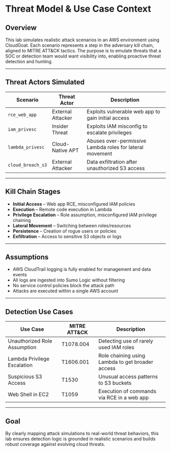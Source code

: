 # Threat Model & Use Case Context

## Overview

This lab simulates realistic attack scenarios in an AWS environment using CloudGoat. Each scenario represents a step in the adversary kill chain, aligned to MITRE ATT&CK tactics. The purpose is to emulate threats that a SOC or detection team would want visibility into, enabling proactive threat detection and hunting.

---

## Threat Actors Simulated

| Scenario         | Threat Actor      | Description |
|------------------|-------------------|-------------|
| `rce_web_app`    | External Attacker | Exploits vulnerable web app to gain initial access |
| `iam_privesc`    | Insider Threat    | Exploits IAM misconfig to escalate privileges |
| `lambda_privesc` | Cloud-Native APT  | Abuses over-permissive Lambda roles for lateral movement |
| `cloud_breach_s3`| External Attacker | Data exfiltration after unauthorized S3 access |

---

## Kill Chain Stages

- **Initial Access** – Web app RCE, misconfigured IAM policies
- **Execution** – Remote code execution in Lambda
- **Privilege Escalation** – Role assumption, misconfigured IAM privilege chaining
- **Lateral Movement** – Switching between roles/resources
- **Persistence** – Creation of rogue users or policies
- **Exfiltration** – Access to sensitive S3 objects or logs

---

## Assumptions

- AWS CloudTrail logging is fully enabled for management and data events
- All logs are ingested into Sumo Logic without filtering
- No service control policies block the attack path
- Attacks are executed within a single AWS account

---

## Detection Use Cases

| Use Case | MITRE ATT&CK | Description |
|----------|--------------|-------------|
| Unauthorized Role Assumption | T1078.004 | Detecting use of rarely used IAM roles |
| Lambda Privilege Escalation | T1606.001 | Role chaining using Lambda to get broader access |
| Suspicious S3 Access | T1530 | Unusual access patterns to S3 buckets |
| Web Shell in EC2 | T1059 | Execution of commands via RCE in a web app |

---

## Goal

By clearly mapping attack simulations to real-world threat behaviors, this lab ensures detection logic is grounded in realistic scenarios and builds robust coverage against evolving cloud threats.
